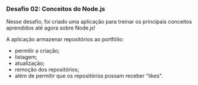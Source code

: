 ### Desafio 02: Conceitos do Node.js 

Nesse desafio, foi criado uma aplicação para treinar os principais conceitos aprendidos até agora sobre Node.js!

A aplicação armazenar repositórios ao portfólio:
* permitir a criação; 
* listagem;
* atualização;
* remoção dos repositórios; 
* além de permitir que os repositórios possam receber "likes".
